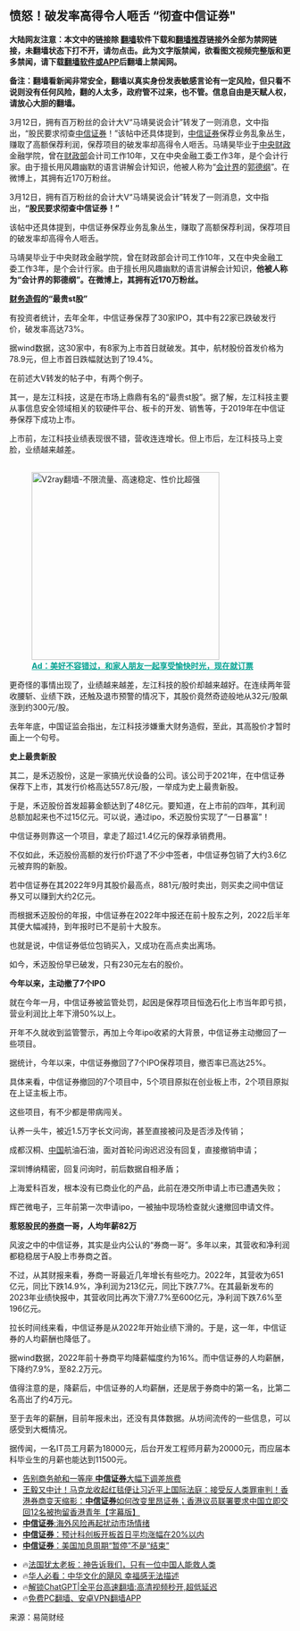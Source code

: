  <!-- 面包屑导航 --> <h2>愤怒！破发率高得令人咂舌 “彻查中信证券"</h2> <p class="notice"><b>大陆网友注意：本文中的链接除 <a href="https://github.com/bannedbook/fanqiang" >翻墙</a>软件下载和<a href="https://github.com/killgcd/justmysocks/blob/master/README.md">翻墙推荐</a>链接外全部为禁网链接，未翻墙状态下打不开，请勿点击。此为文字版禁闻，欲看图文视频完整版和更多禁闻，请下载<a href="https://github.com/bannedbook/fanqiang">翻墙软件或APP</a>后翻墙上禁闻网。</p><p>备注：翻墙看新闻非常安全，翻墙以真实身份发表敏感言论有一定风险，但只看不说则没有任何风险，翻的人太多，政府管不过来，也不管。信息自由是天赋人权，请放心大胆的翻墙。</b></p>  <div class="entry"> <p id="summary">3月12日，拥有百万粉丝的会计大V“马靖昊说会计”转发了一则消息，文中指出，“股民要求彻查<a href="https://www.bannedbook.org/bnews/tag/%e4%b8%ad%e4%bf%a1/" class="st_tag internal_tag" rel="tag" title="标签 中信 下的日志">中信</a><a href="https://www.bannedbook.org/bnews/tag/%E8%AF%81%E5%88%B8/" class="st_tag internal_tag" rel="tag" title="标签 证券 下的日志">证券</a>！”该帖中还具体提到，<a href="https://www.bannedbook.org/bnews/tag/%e4%b8%ad%e4%bf%a1%e8%af%81%e5%88%b8/" class="st_tag internal_tag" rel="tag" title="标签 中信证券 下的日志">中信证券</a>保荐业务乱象丛生，赚取了高额保荐利润，保荐项目的破发率却高得令人咂舌。马靖昊毕业于<a href="https://www.bannedbook.org/bnews/tag/%e4%b8%ad%e5%a4%ae%e8%b4%a2%e6%94%bf/" class="st_tag internal_tag" rel="tag" title="标签 中央财政 下的日志">中央财政</a>金融学院，曾在<a href="https://www.bannedbook.org/bnews/tag/%E8%B4%A2%E6%94%BF%E9%83%A8/" class="st_tag internal_tag" rel="tag" title="标签 财政部 下的日志">财政部</a>会计司工作10年，又在中央金融工委工作3年，是个会计行家。由于擅长用风趣幽默的语言讲解会计知识，他被人称为“<a href="https://www.bannedbook.org/bnews/tag/%E4%BC%9A%E8%AE%A1%E7%95%8C/" class="st_tag internal_tag" rel="tag" title="标签 会计界 下的日志">会计界</a>的<a href="https://www.bannedbook.org/bnews/tag/%e9%83%ad%e5%be%b7%e7%ba%b2/" class="st_tag internal_tag" rel="tag" title="标签 郭德纲 下的日志">郭德纲</a>”。在微博上，其拥有近170万粉丝。</p> <p>3月12日，拥有百万粉丝的会计大V“马靖昊说会计”转发了一则消息，文中指出，<strong>“股民要求彻查中信证券！”</strong></p> <p>该帖中还具体提到，中信证券保荐业务乱象丛生，赚取了高额保荐利润，保荐项目的破发率却高得令人咂舌。</p> <p>马靖昊毕业于中央财政金融学院，曾在财政部会计司工作10年，又在中央金融工委工作3年，是个会计行家。由于擅长用风趣幽默的语言讲解会计知识，<strong>他被人称为“会计界的郭德纲”。在微博上，其拥有近170万粉丝。</strong></p> <p><strong><a href="https://www.bannedbook.org/bnews/tag/%E8%B4%A2%E5%8A%A1%E9%80%A0%E5%81%87/" class="st_tag internal_tag" rel="tag" title="标签 财务造假 下的日志">财务造假</a>的“最贵st股”</strong></p> <p>有投资者统计，去年全年，中信证券保荐了30家IPO，其中有22家已跌破发行价，破发率高达73%。</p> <p>据wind数据，这30家中，有8家为上市首日就破发。其中，航材股份首发价格为78.9元，但上市首日跌幅就达到了19.4%。</p> <p>在前述大V转发的帖子中，有两个例子。</p> <p>其一，是左江科技，这是在市场上鼎鼎有名的“最贵st股”。据了解，左江科技主要从事信息安全领域相关的软硬件平台、板卡的开发、销售等，于2019年在中信证券保荐下成功上市。</p> <p>上市前，左江科技业绩表现很不错，营收连连增长。但上市后，左江科技马上变脸，业绩越来越差。</p><figure id="shenyun-figure"> <br/><a href="https://github.com/bannedbook/fanqiang/wiki/V2ray%E6%9C%BA%E5%9C%BA"><img src="https://raw.githubusercontent.com/bannedbook/fanqiang/master/v2ss/images/v2free.jpg" width="336" alt="V2ray翻墙-不限流量、高速稳定、性价比超强"></a><br/> <figcaption><strong style="cursor:pointer;text-decoration:underline;color:#00a191" onclick="window.open('https://zh-cn.shenyun.com/tickets?utm_source=bannedbook.org')">Ad：美好不容错过，和家人朋友一起享受愉快时光，现在就订票</strong></figcaption> </figure> <p>更奇怪的事情出现了，业绩越来越差，左江科技的股价却越来越好。在连续两年营收腰斩、业绩下跌，还触及退市预警的情况下，其股价竟然奇迹般地从32元/股飙涨到约300元/股。</p> <p>去年年底，中国证监会指出，左江科技涉嫌重大财务造假，至此，其高股价才暂时画上一个句号。</p> <p><strong>史上最贵新股</strong></p> <p>其二，是禾迈股份，这是一家搞光伏设备的公司。该公司于2021年，在中信证券保荐下上市，其发行价格高达557.8元/股，一举成为史上最贵新股。</p> <p>于是，禾迈股份首发超募金额达到了48亿元。要知道，在上市前的四年，其利润总额加起来也不过15亿元。可以说，通过ipo，禾迈股份实现了“一日暴富”！</p> <p>中信证券则靠这一个项目，拿走了超过1.4亿元的保荐承销费用。</p> <p>不仅如此，禾迈股份高额的发行价吓退了不少中签者，中信证券包销了大约3.6亿元被弃购的新股。</p> <p>若中信证券在其2022年9月其股价最高点，881元/股时卖出，则买卖之间中信证券又可以赚到大约2亿元。</p> <p>而根据禾迈股份的年报，中信证券在2022年中报还在前十股东之列，2022后半年其便大幅减持，到年报时已不是前十大股东。</p> <p>也就是说，中信证券低位包销买入，又成功在高点卖出离场。</p>  <p>如今，禾迈股份早已破发，只有230元左右的股价。</p> <p><strong>今年以来，主动撤了7个IPO</strong></p> <p>就在今年一月，中信证券被监管处罚，起因是保荐项目恒逸石化上市当年即亏损，营业利润比上年下滑50%以上。</p> <p>开年不久就收到监管警示，再加上今年ipo收紧的大背景，中信证券主动撤回了一些项目。</p> <p>据统计，今年以来，中信证券撤回了7个IPO保荐项目，撤否率已高达25%。</p> <p>具体来看，中信证券撤回的7个项目中，5个项目原拟在创业板上市，2个项目原拟在上证主板上市。</p> <p>这些项目，有不少都是带病闯关。</p> <p>认养一头牛，被近1.5万字长文问询，甚至直接被问及是否涉及传销；</p> <p>成都汉桐、<span class='wp_keywordlink_affiliate'><a href="https://www.bannedbook.org/" title="中国" target="_blank">中国</a></span>航油石油，面对首轮问询迟迟没有回复，直接撤销申请；</p> <p>深圳博纳精密，回复问询时，前后数据自相矛盾；</p>  <p>上海爱科百发，根本没有已商业化的产品，此前在港交所申请上市已遭遇失败；</p> <p>辉芒微电子，三年前第一次申请ipo，一被抽中现场检查就火速撤回申请文件。</p> <p><strong>惹怒股民的<a href="https://www.bannedbook.org/bnews/tag/%e5%88%b8%e5%95%86/" class="st_tag internal_tag" rel="tag" title="标签 券商 下的日志">券商</a>一哥，人均年薪82万</strong></p> <p>风波之中的中信证券，其实是业内公认的“券商一哥”。多年以来，其营收和净利润都稳稳居于A股上市券商之首。</p> <p>不过，从其财报来看，券商一哥最近几年增长有些吃力。2022年，其营收为651亿元，同比下跌14.9%，净利润为213亿元，同比下跌7.7%。在其最新发布的2023年业绩快报中，其营收同比再次下滑7.7%至600亿元，净利润下跌7.6%至196亿元。</p> <p>拉长时间线来看，中信证券是从2022年开始业绩下滑的。于是，这一年，中信证券的人均薪酬也降低了。</p> <p>据wind数据，2022年前十券商平均降薪幅度约为16%。而中信证券的人均薪酬，下降约7.9%，至82.2万元。</p> <p>值得注意的是，降薪后，中信证券的人均薪酬，还是居于券商中的第一名，比第二名高出了约4万元。</p> <p>至于去年的薪酬，目前年报未出，还没有具体数据。从坊间流传的一些信息，可以感受到大概情况。</p> <p>据传闻，一名IT员工月薪为18000元，后台开发工程师月薪为20000元，而应届本科毕业生的月薪也能达到11500元。</p>  <p></p> <!--<div id="taboola-mid-1"></div>--><ul class='op-related-articles' title='相关阅读'> <li><a href='https://www.bannedbook.org/bnews/cnnews/20210716/1588202.html' target='_blank'>告别商务舱和一等座 <b>中信证券</b>大幅下调差旅费</a></li> <li><a href='https://www.bannedbook.org/bnews/bannedvideo/20200909/1393220.html' target='_blank'>王毅又中计！马克龙收起红毯便让习近平上国际法庭：接受反人类罪审判！香港券商变天缩影：<b>中信证券</b>如何改变里昂证券；香港议员联署要求中国立即交回12名被拘留香港青年【字幕版】</a></li> <li><a href='https://www.bannedbook.org/bnews/baitai/20200614/1344795.html' target='_blank'><b>中信证券</b>:海外风险再起扰动市场情绪</a></li> <li><a href='https://www.bannedbook.org/bnews/baitai/20190721/1161971.html' target='_blank'><b>中信证券</b>：预计科创板开板首日平均涨幅在20%以内</a></li> <li><a href='https://www.bannedbook.org/bnews/cnnews/20190306/1092387.html' target='_blank'><b>中信证券</b>：美国加息周期“暂停”不是“结束”</a></li> </ul> <ul class="texttj"> <li>🔥<a href="https://www.bannedbook.org/bnews/ssgc/20230219/1850782.html" target="_blank">法国犹太老板：神告诉我们，只有一位中国人能救人类</a></li> <li>🔥<a href="https://www.bannedbook.org/bnews/comments/20220220/1694796.html" target="_blank">华人必看：中华文化的飓风 幸福感无法描述</a></li> <li>🔥<a href="https://github.com/bannedbook/fanqiang/wiki/V2ray%E6%9C%BA%E5%9C%BA" target="_blank">解锁ChatGPT|全平台高速翻墙:高清视频秒开,超低延迟</a></li> <li>🔥<a href="https://github.com/bannedbook/fanqiang/wiki/%E7%A6%81%E9%97%BB%E7%BD%91%E5%AE%89%E5%8D%93%E7%BF%BB%E5%A2%99%E6%96%B0%E9%97%BBAPP" target="_blank">免费PC翻墙、安卓VPN翻墙APP</a></li> </ul><p class="src-info">来源：易简财经 </p><a name='sharetosocial'></a> <div style="margin-bottom:5px;padding-bottom:5px;clear:both"> <div id="archive-pix-1" class="banner-ads"> <!-- AuctionX Display platform tag START --> <div id="27602x728x90x621x_ADSLOT1" clicktrack="%%CLICK_URL_ESC%%"></div>  <!-- AuctionX Display platform tag END --> </div> <div id="archive-pix-2" class="banner-ads"> <!-- AuctionX Display platform tag START --> <div id="27556x300x250x621x_ADSLOT1" clicktrack="%%CLICK_URL_ESC%%" style="margin:0 auto;text-align:center"></div>  <!-- AuctionX Display platform tag END --> </div> </div>  <div id="archive-pix-1" class="banner-ads"> <!-- AuctionX Display platform tag START --> <div id="27603x728x90x621x_ADSLOT1" clicktrack="%%CLICK_URL_ESC%%"></div>  <!-- AuctionX Display platform tag END --> </div> </div><!--END ENTRY--> 